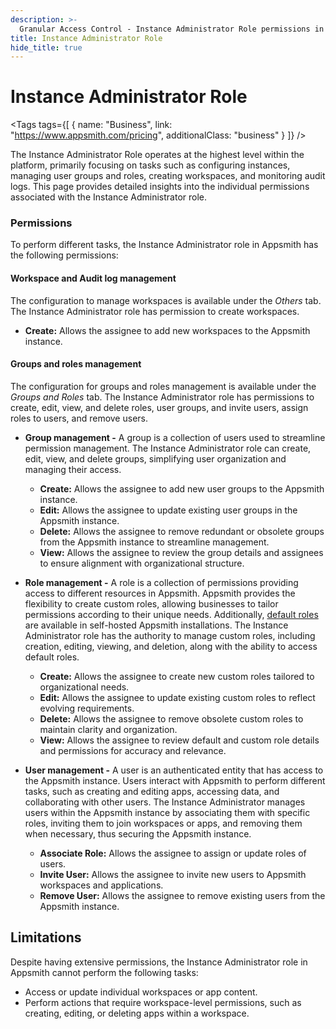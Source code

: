 ```yaml
---
description: >-
  Granular Access Control - Instance Administrator Role permissions in Appsmith
title: Instance Administrator Role
hide_title: true
---
```


<!-- vale off -->

<div className="tag-wrapper">
 <h1>Instance Administrator Role </h1>

<Tags
tags={[
{ name: "Business", link: "https://www.appsmith.com/pricing", additionalClass: "business" }
]}
/>

</div>

<!-- vale on -->

The Instance Administrator Role operates at the highest level within the platform, primarily focusing on tasks such as configuring instances, managing user groups and roles, creating workspaces, and monitoring audit logs. This page provides detailed insights into the individual permissions associated with the Instance Administrator role.

### Permissions

To perform different tasks, the Instance Administrator role in Appsmith has the following permissions:

#### Workspace and Audit log management
The configuration to manage workspaces is available under the _Others_ tab. The Instance Administrator role has permission to create workspaces.
  - **Create:** Allows the assignee to add new workspaces to the Appsmith instance.
    <ZoomImage
    src="/img/GAC-instance-administrator-others-permissions.png" 
    alt="Add a new Role"
    caption="Instance Administrator - Workspace and Audit Log Permissions"
    />

#### Groups and roles management
The configuration for groups and roles management is available under the _Groups and Roles_ tab. The Instance Administrator role has permissions to create, edit, view, and delete roles, user groups, and invite users, assign roles to users, and remove users.

  <ZoomImage
    src="/img/GAC-instance-administrator-groups-role-permissions.png" 
    alt="Add a new Role"
    caption="Instance Administrator - Group and Roles Permissions"
  />

  - **Group management -** A group is a collection of users used to streamline permission management. The Instance Administrator role can create, edit, view, and delete groups, simplifying user organization and managing their access.

    - **Create:** Allows the assignee to add new user groups to the Appsmith instance.
    - **Edit:** Allows the assignee to update existing user groups in the Appsmith instance.
    - **Delete:** Allows the assignee to remove redundant or obsolete groups from the Appsmith instance to streamline management.
    - **View:** Allows the assignee to review the group details and assignees to ensure alignment with organizational structure.
 
  - **Role management -** A role is a collection of permissions providing access to different resources in Appsmith. Appsmith provides the flexibility to create custom roles, allowing businesses to tailor permissions according to their unique needs. Additionally, [default roles](/advanced-concepts/granular-access-control/concepts/default-roles) are available in self-hosted Appsmith installations. The Instance Administrator role has the authority to manage custom roles, including creation, editing, viewing, and deletion, along with the ability to access default roles.

    - **Create:** Allows the assignee to create new custom roles tailored to organizational needs.
    - **Edit:** Allows the assignee to update existing custom roles to reflect evolving requirements.
    - **Delete:** Allows the assignee to remove obsolete custom roles to maintain clarity and organization.
    - **View:** Allows the assignee to review default and custom role details and permissions for accuracy and relevance.

  - **User management -** A user is an authenticated entity that has access to the Appsmith instance. Users interact with Appsmith to perform different tasks, such as creating and editing apps, accessing data, and collaborating with other users. The Instance Administrator manages users within the Appsmith instance by associating them with specific roles, inviting them to join workspaces or apps, and removing them when necessary, thus securing the Appsmith instance.

    - **Associate Role:** Allows the assignee to assign or update roles of users.
    - **Invite User:** Allows the assignee to invite new users to Appsmith workspaces and applications.
    - **Remove User:** Allows the assignee to remove existing users from the Appsmith instance.

## Limitations

Despite having extensive permissions, the Instance Administrator role in Appsmith cannot perform the following tasks:

- Access or update individual workspaces or app content.
- Perform actions that require workspace-level permissions, such as creating, editing, or deleting apps within a workspace.
